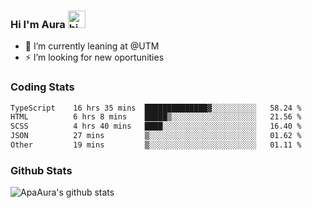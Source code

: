 ### Hi I'm Aura <img src="https://user-images.githubusercontent.com/1303154/88677602-1635ba80-d120-11ea-84d8-d263ba5fc3c0.gif" width="28px" alt="hi">

- 🔭 I’m currently leaning at @UTM
- ⚡ I’m looking for new oportunities


### Coding Stats

<!--START_SECTION:waka-->

```txt
TypeScript    16 hrs 35 mins  ██████████████▓░░░░░░░░░░   58.24 %
HTML          6 hrs 8 mins    █████▒░░░░░░░░░░░░░░░░░░░   21.56 %
SCSS          4 hrs 40 mins   ████░░░░░░░░░░░░░░░░░░░░░   16.40 %
JSON          27 mins         ▒░░░░░░░░░░░░░░░░░░░░░░░░   01.62 %
Other         19 mins         ▒░░░░░░░░░░░░░░░░░░░░░░░░   01.11 %
```

<!--END_SECTION:waka-->

### Github Stats

![ApaAura's github stats](https://github-readme-stats.vercel.app/api?username=ApaAura&count_private=true&theme=tokyonight&hide=contribs,prs)
